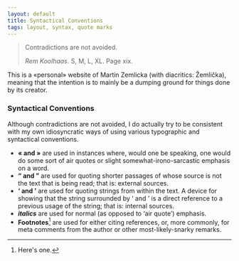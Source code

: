 ```yaml
---
layout: default
title: Syntactical Conventions
tags: layout, syntax, quote marks
---
```


> Contradictions are not avoided.
>
> <cite>Rem Koolhaas</cite>. S, M, L, XL. Page xix.

This is a «personal» website of Martin Zemlicka (with diacritics: Žemlička),
meaning that the intention is to mainly be a dumping ground for things done by
its creator.


### Syntactical Conventions

Although contradictions are not avoided, I do actually try to be consistent
with my own idiosyncratic ways of using various typographic and syntactical
conventions.

* **« and »** are used in instances where, would one be speaking, one would do
  some sort of air quotes or slight somewhat-irono-sarcastic emphasis on a
  word.
* **“ and ”** are used for quoting shorter passages of whose source is not the
  text that is being read; that is: external sources.
* **‘ and ’** are used for quoting strings from within the text. A device for
  showing that the string surrounded by ‘ and ’ is a direct reference to a
  previous usage of the string; that is: internal sources.
* ***italics*** are used for normal (as opposed to ‘air quote’) emphasis.
* **Footnotes**[^1] are used for either citing references, or, more commonly,
  for meta comments from the author or other most-likely-snarky remarks.

[^1]: Here's one.

